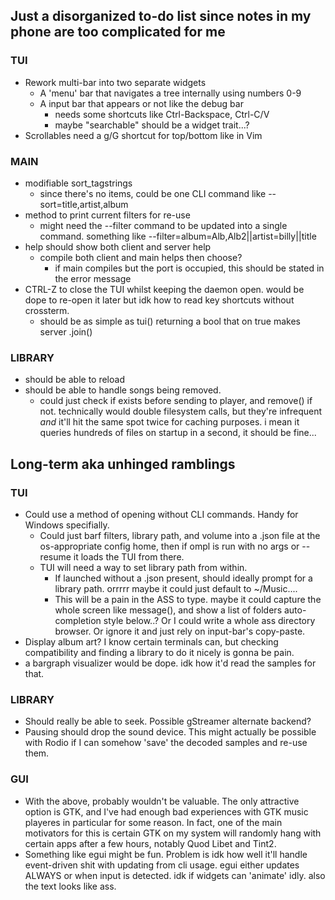 ## Just a disorganized to-do list since notes in my phone are too complicated for me

### TUI
* Rework multi-bar into two separate widgets
    * A 'menu' bar that navigates a tree internally using numbers 0-9
    * A input bar that appears or not like the debug bar
        * needs some shortcuts like Ctrl-Backspace, Ctrl-C/V
        * maybe "searchable" should be a widget trait...?
* Scrollables need a g/G shortcut for top/bottom like in Vim

### MAIN
* modifiable sort_tagstrings
    * since there's no items, could be one CLI command like --sort=title,artist,album
* method to print current filters for re-use
    * might need the --filter command to be updated into a single command.
      something like  --filter=album=Alb,Alb2||artist=billy||title
* help should show both client and server help
    * compile both client and main helps then choose?
        * if main compiles but the port is occupied, this should be stated in the error message
* CTRL-Z to close the TUI whilst keeping the daemon open. would be dope to re-open it later but idk how to read key shortcuts without crossterm.
    * should be as simple as tui() returning a bool that on true makes server .join()

### LIBRARY
* should be able to reload
* should be able to handle songs being removed.
    * could just check if exists before sending to player, and remove() if not. technically would double filesystem calls, but they're infrequent *and* it'll hit the same spot twice for caching purposes. i mean it queries hundreds of files on startup in a second, it should be fine...

## Long-term aka unhinged ramblings

### TUI
* Could use a method of opening without CLI commands. Handy for Windows specifially.
    * Could just barf filters, library path, and volume into a .json file at the os-appropriate config home, then if ompl is run with no args or --resume it loads the TUI from there.
    * TUI will need a way to set library path from within.
        * If launched without a .json present, should ideally prompt for a library path. orrrrr maybe it could just default to ~/Music....
        * This will be a pain in the ASS to type. maybe it could capture the whole screen like message(), and show a list of folders auto-completion style below..? Or I could write a whole ass directory browser. Or ignore it and just rely on input-bar's copy-paste.
* Display album art? I know certain terminals can, but checking compatibility and finding a library to do it nicely is gonna be pain.
* a bargraph visualizer would be dope. idk how it'd read the samples for that.

### LIBRARY
* Should really be able to seek. Possible gStreamer alternate backend?
* Pausing should drop the sound device. This might actually be possible with Rodio if I can somehow 'save' the decoded samples and re-use them.

### GUI
* With the above, probably wouldn't be valuable. The only attractive option is GTK, and I've had enough bad experiences with GTK music playeres in particular for some reason. In fact, one of the main motivators for this is certain GTK on my system will randomly hang with certain apps after a few hours, notably Quod Libet and Tint2.
* Something like egui might be fun. Problem is idk how well it'll handle event-driven shit with updating from cli usage. egui either updates ALWAYS or when input is detected. idk if widgets can 'animate' idly. also the text looks like ass.
